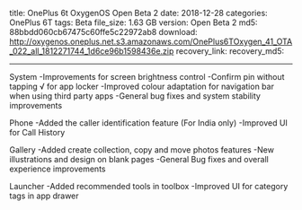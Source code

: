 title: OnePlus 6t OxygenOS Open Beta 2
date: 2018-12-28
categories: OnePlus 6T
tags: Beta
file_size: 1.63 GB
version: Open Beta 2
md5: 88bbdd060cb67475c60ffe5c22972ab8
download: http://oxygenos.oneplus.net.s3.amazonaws.com/OnePlus6TOxygen_41_OTA_022_all_1812271744_1d6ce96b1598436e.zip
recovery_link: 
recovery_md5:

---
System
-Improvements for screen brightness control
-Confirm pin without tapping √ for app locker
-Improved colour adaptation for navigation bar when using third party apps
-General bug fixes and system stability improvements

Phone
-Added the caller identification feature (For India only)
-Improved UI for Call History

Gallery
-Added create collection, copy and move photos features
-New illustrations and design on blank pages
-General Bug fixes and overall experience improvements

Launcher
-Added recommended tools in toolbox
-Improved UI for category tags in app drawer
